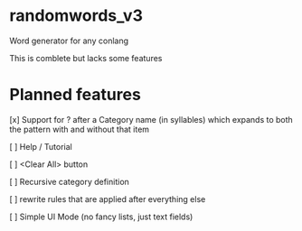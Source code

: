 # randomwords_v3
Word generator for any conlang

This is comblete but lacks some features

# Planned features
[x] Support for ? after a Category name (in syllables) which expands to both the pattern with and without that item

[ ] Help / Tutorial

[ ] &lt;Clear All&gt; button

[ ] Recursive category definition

[ ] rewrite rules that are applied after everything else

[ ] Simple UI Mode (no fancy lists, just text fields)
